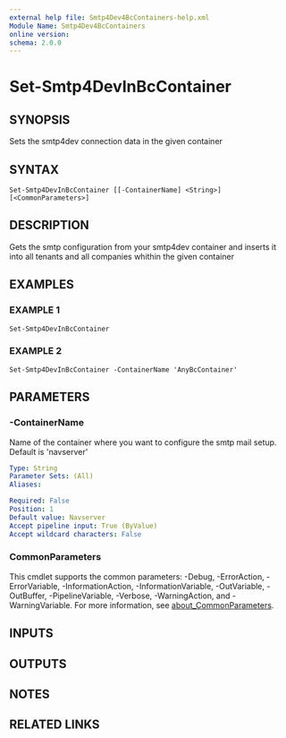 ```yaml
---
external help file: Smtp4Dev4BcContainers-help.xml
Module Name: Smtp4Dev4BcContainers
online version:
schema: 2.0.0
---
```


# Set-Smtp4DevInBcContainer

## SYNOPSIS
Sets the smtp4dev connection data in the given container

## SYNTAX

```
Set-Smtp4DevInBcContainer [[-ContainerName] <String>] [<CommonParameters>]
```

## DESCRIPTION
Gets the smtp configuration from your smtp4dev container and inserts it into all tenants and all companies whithin the given container

## EXAMPLES

### EXAMPLE 1
```
Set-Smtp4DevInBcContainer
```

### EXAMPLE 2
```
Set-Smtp4DevInBcContainer -ContainerName 'AnyBcContainer'
```

## PARAMETERS

### -ContainerName
Name of the container where you want to configure the smtp mail setup.
Default is 'navserver'

```yaml
Type: String
Parameter Sets: (All)
Aliases:

Required: False
Position: 1
Default value: Navserver
Accept pipeline input: True (ByValue)
Accept wildcard characters: False
```

### CommonParameters
This cmdlet supports the common parameters: -Debug, -ErrorAction, -ErrorVariable, -InformationAction, -InformationVariable, -OutVariable, -OutBuffer, -PipelineVariable, -Verbose, -WarningAction, and -WarningVariable. For more information, see [about_CommonParameters](http://go.microsoft.com/fwlink/?LinkID=113216).

## INPUTS

## OUTPUTS

## NOTES

## RELATED LINKS

